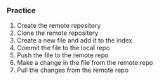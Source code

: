 ### Practice

1. Create the remote repository
2. Clone the remote repository
3. Create a new file and add it to the index
4. Commit the file to the local repo
5. Push the file to the remote repo
6. Make a change in the file from the remote repo
7. Pull the changes from the remote repo